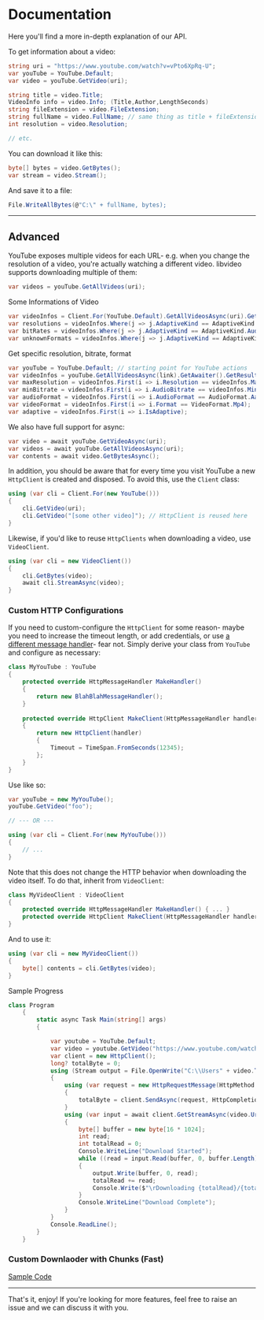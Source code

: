 # Documentation

Here you'll find a more in-depth explanation of our API.

To get information about a video:

```csharp
string uri = "https://www.youtube.com/watch?v=vPto6XpRq-U";
var youTube = YouTube.Default;
var video = youTube.GetVideo(uri);

string title = video.Title;
VideoInfo info = video.Info; (Title,Author,LengthSeconds)
string fileExtension = video.FileExtension;
string fullName = video.FullName; // same thing as title + fileExtension
int resolution = video.Resolution;

// etc.
```

You can download it like this:

```csharp
byte[] bytes = video.GetBytes();
var stream = video.Stream();
```

And save it to a file:

```csharp
File.WriteAllBytes(@"C:\" + fullName, bytes);
```

---

## Advanced

YouTube exposes multiple videos for each URL- e.g. when you change the resolution of a video, you're actually watching a different video. libvideo supports downloading multiple of them:

```csharp
var videos = youTube.GetAllVideos(uri);
```

Some Informations of Video
```csharp
var videoInfos = Client.For(YouTube.Default).GetAllVideosAsync(uri).GetAwaiter().GetResult();
var resolutions = videoInfos.Where(j => j.AdaptiveKind == AdaptiveKind.Video).Select(j => j.Resolution);
var bitRates = videoInfos.Where(j => j.AdaptiveKind == AdaptiveKind.Audio).Select(j => j.AudioBitrate);
var unknownFormats = videoInfos.Where(j => j.AdaptiveKind == AdaptiveKind.None).Select(j => j.Resolution);
```

Get specific resolution, bitrate, format
```csharp
var youTube = YouTube.Default; // starting point for YouTube actions
var videoInfos = youTube.GetAllVideosAsync(link).GetAwaiter().GetResult();
var maxResolution = videoInfos.First(i => i.Resolution == videoInfos.Max(j => j.Resolution));
var minBitrate = videoInfos.First(i => i.AudioBitrate == videoInfos.Min(j => j.AudioBitrate));
var audioFormat = videoInfos.First(i => i.AudioFormat == AudioFormat.Aac);
var videoFormat = videoInfos.First(i => i.Format == VideoFormat.Mp4);
var adaptive = videoInfos.First(i => i.IsAdaptive);
```

We also have full support for async:

```csharp
var video = await youTube.GetVideoAsync(uri);
var videos = await youTube.GetAllVideosAsync(uri);
var contents = await video.GetBytesAsync();
```

In addition, you should be aware that for every time you visit YouTube a new `HttpClient` is created and disposed. To avoid this, use the `Client` class:

```csharp
using (var cli = Client.For(new YouTube()))
{
    cli.GetVideo(uri);
    cli.GetVideo("[some other video]"); // HttpClient is reused here
}
```

Likewise, if you'd like to reuse `HttpClients` when downloading a video, use `VideoClient`.

```csharp
using (var cli = new VideoClient())
{
    cli.GetBytes(video);
    await cli.StreamAsync(video);
}
```

### Custom HTTP Configurations

If you need to custom-configure the `HttpClient` for some reason- maybe you need to increase the timeout length, or add credentials, or use [a different message handler](https://github.com/paulcbetts/ModernHttpClient)- fear not. Simply derive your class from `YouTube` and configure as necessary:

```csharp
class MyYouTube : YouTube
{
    protected override HttpMessageHandler MakeHandler()
    {
        return new BlahBlahMessageHandler();
    }
    
    protected override HttpClient MakeClient(HttpMessageHandler handler)
    {
        return new HttpClient(handler)
        {
            Timeout = TimeSpan.FromSeconds(12345);
        };
    }
}
```

Use like so:

```csharp
var youTube = new MyYouTube();
youTube.GetVideo("foo");

// --- OR ---

using (var cli = Client.For(new MyYouTube()))
{
    // ...
}
```

Note that this does not change the HTTP behavior when downloading the video itself. To do that, inherit from `VideoClient`:

```csharp
class MyVideoClient : VideoClient
{
    protected override HttpMessageHandler MakeHandler() { ... }
    protected override HttpClient MakeClient(HttpMessageHandler handler) { ... }
}
```

And to use it:

```csharp
using (var cli = new MyVideoClient())
{
    byte[] contents = cli.GetBytes(video);
}
```

Sample Progress
```csharp
class Program
    {
        static async Task Main(string[] args)
        {

            var youtube = YouTube.Default;
            var video = youtube.GetVideo("https://www.youtube.com/watch?v=GNxEEyOMce4");
            var client = new HttpClient();
            long? totalByte = 0;
            using (Stream output = File.OpenWrite("C:\\Users" + video.Title))
            {
                using (var request = new HttpRequestMessage(HttpMethod.Head, video.Uri))
                {
                    totalByte = client.SendAsync(request, HttpCompletionOption.ResponseHeadersRead).Result.Content.Headers.ContentLength;
                }
                using (var input = await client.GetStreamAsync(video.Uri))
                {
                    byte[] buffer = new byte[16 * 1024];
                    int read;
                    int totalRead = 0;
                    Console.WriteLine("Download Started");
                    while ((read = input.Read(buffer, 0, buffer.Length)) > 0)
                    {
                        output.Write(buffer, 0, read);
                        totalRead += read;
                        Console.Write($"\rDownloading {totalRead}/{totalByte} ...");
                    }
                    Console.WriteLine("Download Complete");
                }
            }
            Console.ReadLine();
        }
    }
```

### Custom Downlaoder with Chunks (Fast)

[Sample Code](https://github.com/omansak/libvideo/blob/master/src/libvideo.debug/CustomYoutubeClient.cs)

---

That's it, enjoy! If you're looking for more features, feel free to raise an issue and we can discuss it with you.

